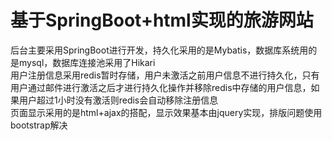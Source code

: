 # 基于SpringBoot+html实现的旅游网站
后台主要采用SpringBoot进行开发，持久化采用的是Mybatis，数据库系统用的是mysql，数据库连接池采用了Hikari<br/>
用户注册信息采用redis暂时存储，用户未激活之前用户信息不进行持久化，只有用户通过邮件进行激活之后才进行持久化操作并移除redis中存储的用户信息，如果用户超过1小时没有激活则redis会自动移除注册信息<br/>
页面显示采用的是html+ajax的搭配，显示效果基本由jquery实现，排版问题使用bootstrap解决<br/>
